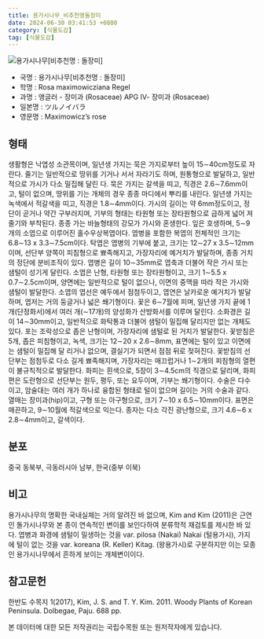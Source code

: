 ```yaml
---
title: 용가시나무_비추천명돌장미
date: 2024-06-30 03:41:53 +0800
category: [식물도감]
tag: [식물도감]
---
```




![용가시나무[비추천명 : 돌장미]](/fileUpload/plants/basic/Rosaceae/Rosa/13135/1_th2.jpg)
- 국명 : 용가시나무[비추천명 : 돌장미]
- 학명 : Rosa maximowicziana Regel
- 과명 : 앵글러 - 장미과 (Rosaceae) APG Ⅳ- 장미과 (Rosaceae)
- 일본명 : ツルノイバラ
- 영문명 : Maximowicz’s rose


## 형태
생활형은 낙엽성 소관목이며, 일년생 가지는 묵은 가지로부터 높이 15∼40cm정도로 자란다. 줄기는 일반적으로 땅위를 기거나 서서 자라기도 하며, 원통형으로 발달하고, 일반적으로 가시가 다소 밀집해 달린 다. 묵은 가지는 갈색을 띠고, 직경은 2.6∼7.6mm이고, 털이 없으며, 땅위를 기는 개체의 경우 종종 마디에서 뿌리를 내린다. 일년생 가지는 녹색에서 적갈색을 띠고, 직경은 1.8∼4mm이다. 가시의 길이는 약 6mm정도이고, 정단이 곧거나 약간 구부러지며, 기부의 형태는 타원형 또는 장타원형으로 급하게 넓어 져 줄기와 부착된다. 종종 가는 바늘형태의 강모가 가시와 혼생한다. 잎은 호생하며, 5∼9개의 소엽으로 이루어진 홀수우상복엽이다. 엽병을 포함한 복엽의 전체적인 크기는 6.8∼13 x 3.3∼7.5cm이다. 탁엽은 엽병의 기부에 붙고, 크기는 12∼27 x 3.5∼12mm이며, 선단부 양쪽이 피침형으로 뾰족해지고, 가장자리에 예거치가 발달하며, 종종 거치의 정단에 분비조직이 있다. 엽병은 길이 10∼35mm로 엽축과 더불어 작은 가시 또는 샘털이 성기게 달린다. 소엽은 난형, 타원형 또는 장타원형이고, 크기 1∼5.5 x 0.7∼2.5cm이며, 양면에는 일반적으로 털이 없으나, 이면의 중맥을 따라 작은 가시와 샘털이 발달한다. 소엽의 엽선은 예두에서 점첨두이고, 엽연은 날카로운 예거치가 발달하며, 엽저는 거의 둥글거나 넓은 쐐기형이다. 꽃은 6∼7월에 피며, 일년생 가지 끝에 1개(단정화서)에서 여러 개(∼17개)의 양성화가 산방화서를 이루며 달린다. 소화경은 길이 14∼30mm이고, 일반적으로 화탁통과 더불어 샘털이 밀집해 달리지만 없는 개체도 있다. 포는 조락성으로 좁은 난형이며, 가장자리에 샘털로 된 거치가 발달한다. 꽃받침은 5개, 좁은 피침형이고, 녹색, 크기는 12∼20 x 2.6∼8mm, 표면에는 털이 있고 이면에는 샘털이 밀집해 달 리거나 없으며, 결실기가 되면서 점점 뒤로 젖혀진다. 꽃받침의 선단부는 점첨두로 다소 길게 뾰족해지며, 가장자리는 매끄럽거나 1∼2개의 피침형의 열편이 불규칙적으로 발달한다. 화피는 흰색으로, 5장이 3∼4.5cm의 직경으로 달리며, 화피편은 도란형으로 선단부는 원두, 평두, 또는 요두이며, 기부는 쐐기형이다. 수술은 다수이고, 암술대는 여러 개가 하나로 융합된 형태로 털이 없으며 길이는 거의 수술과 같다. 열매는 장미과(hip)이고, 구형 또는 아구형으로, 크기 7∼10 x 6.5∼10mm이다. 표면은 매끈하고, 9∼10월에 적갈색으로 익는다. 종자는 다소 각진 광난형으로, 크기 4.6∼6 x 2.8∼4mm이고, 갈색이다.
## 분포
중국 동북부, 극동러시아 남부, 한국(중부 이북)
## 비고
용가시나무의 명확한 국내실체는 거의 알려진 바 없으며, Kim and Kim (2011)은 근연인 돌가시나무와 본 종이 연속적인 변이를 보인다하여 분류학적 재검토를 제시한 바 있다. 엽병과 화경에 샘털이 밀생하는 것을 var. pilosa (Nakai) Nakai (털용가시), 가지에 털이 없는 것을 var. koreana (R. Keller) Kitag. (왕용가시)로 구분하지만 이는 모종인 용가시나무에서 흔하게 보이는 개체변이이다.
## 참고문헌
한반도 수목지 1(2017), Kim, J. S. and T. Y. Kim. 2011. Woody Plants of Korean Peninsula. Dolbegae, Paju. 688 pp. 






본 데이터에 대한 모든 저작권리는 국립수목원 또는 원저작자에게 있습니다.
